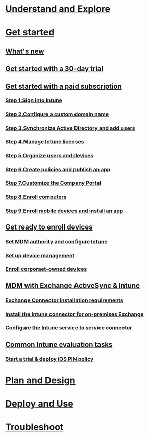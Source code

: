 # [Understand and Explore](/intune/understand/ways-to-do-enterprise-mobility.html)
# [Get started](what-s-new-in-microsoft-intune.md)

## [What's new](What-s-new-in-microsoft-intune.md)
## [Get started with a 30-day trial](get-started-with-a-30-day-trial-of-microsoft-intune.md)
## [Get started with a paid subscription](get-started-with-a-paid-subscription-to-microsoft-intune-test.md)
### [Step 1.Sign into Intune](get-started-with-a-paid-subscription-to-microsoft-intune-step-1.md)
### [Step 2.Configure a custom domain name](get-started-with-a-paid-subscription-to-microsoft-intune-step-2.md)
### [Step 3.Synchronize Active Directory and add users](get-started-with-a-paid-subscription-to-microsoft-intune-step-3.md)
### [Step 4.Manage Intune licenses](get-started-with-a-paid-subscription-to-microsoft-intune-step-4.md)
### [Step 5.Organize users and devices](get-started-with-a-paid-subscription-to-microsoft-intune-step-5.md)
### [Step 6.Create policies and publish an app](get-started-with-a-paid-subscription-to-microsoft-intune-step-6.md)
### [Step 7.Customize the Company Portal](get-started-with-a-paid-subscription-to-microsoft-intune-step-7.md)
### [Step 8.Enroll computers](get-started-with-a-paid-subscription-to-microsoft-intune-step-8.md)
### [Step 9.Enroll mobile devices and install an app](get-started-with-a-paid-subscription-to-microsoft-intune-step-9.md)
## [Get ready to enroll devices](get-ready-to-enroll-devices-in-microsoft-intune.md)
### [Set MDM authority and configure Intune](Set-mobile-device-management-authority-and-configure-microsoft-intune.md)
### [Set up device management](set-up-device-management.md)
### [Enroll corporaet-owned devices](enroll-corporate-owned-devices.md)
## [MDM with Exchange ActiveSync & Intune](mobile-device-management-with-exchange-activesync-and-microsoft-intune.md)
### [Exchange Connector installation requirements](Intune-Exchange-connector-requirements.md)
### [Install the Intune connector for on-premises Exchange](Intune-on-premises-Exchange-connector.md)
### [Configure the Intune service to service connector](Intune-service-to-service-Exchange-connector.md)
## [Common Intune evaluation tasks](common-microsoft-intune-evaluation-tasks.md)
### [Start a trial & deploy iOS PIN policy](start-a-microsoft-intune-trial-and-deploy-ios-pin-policy.md)

# [Plan and Design](/intune/plandesign/plan-your-user-and-device-groups.html)
# [Deploy and Use](/intune/deployuse/learn-how-to-deploy-a-solution-for-protecting-company-email-and-documents.html)
# [Troubleshoot](/intune/troubleshoot/how-to-get-support-for-microsoft-intune.html)
